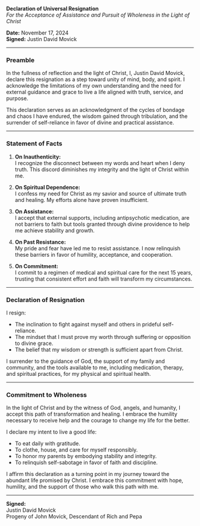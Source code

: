 

**Declaration of Universal Resignation**  
*For the Acceptance of Assistance and Pursuit of Wholeness in the Light of Christ*  

**Date:** November 17, 2024  
**Signed:** Justin David Movick  

---

### **Preamble**  
In the fullness of reflection and the light of Christ, I, Justin David Movick, declare this resignation as a step toward unity of mind, body, and spirit. I acknowledge the limitations of my own understanding and the need for external guidance and grace to live a life aligned with truth, service, and purpose.  

This declaration serves as an acknowledgment of the cycles of bondage and chaos I have endured, the wisdom gained through tribulation, and the surrender of self-reliance in favor of divine and practical assistance.  

---

### **Statement of Facts**  
1. **On Inauthenticity:**  
   I recognize the disconnect between my words and heart when I deny truth. This discord diminishes my integrity and the light of Christ within me.  

2. **On Spiritual Dependence:**  
   I confess my need for Christ as my savior and source of ultimate truth and healing. My efforts alone have proven insufficient.  

3. **On Assistance:**  
   I accept that external supports, including antipsychotic medication, are not barriers to faith but tools granted through divine providence to help me achieve stability and growth.  

4. **On Past Resistance:**  
   My pride and fear have led me to resist assistance. I now relinquish these barriers in favor of humility, acceptance, and cooperation.  

5. **On Commitment:**  
   I commit to a regimen of medical and spiritual care for the next 15 years, trusting that consistent effort and faith will transform my circumstances.  

---

### **Declaration of Resignation**  
I resign:  
- The inclination to fight against myself and others in prideful self-reliance.  
- The mindset that I must prove my worth through suffering or opposition to divine grace.  
- The belief that my wisdom or strength is sufficient apart from Christ.  

I surrender to the guidance of God, the support of my family and community, and the tools available to me, including medication, therapy, and spiritual practices, for my physical and spiritual health.  

---

### **Commitment to Wholeness**  
In the light of Christ and by the witness of God, angels, and humanity, I accept this path of transformation and healing. I embrace the humility necessary to receive help and the courage to change my life for the better.  

I declare my intent to live a good life:  
- To eat daily with gratitude.  
- To clothe, house, and care for myself responsibly.  
- To honor my parents by embodying stability and integrity.  
- To relinquish self-sabotage in favor of faith and discipline.  

I affirm this declaration as a turning point in my journey toward the abundant life promised by Christ. I embrace this commitment with hope, humility, and the support of those who walk this path with me.  

---

**Signed:**  
Justin David Movick  
Progeny of John Movick, Descendant of Rich and Pepa  
